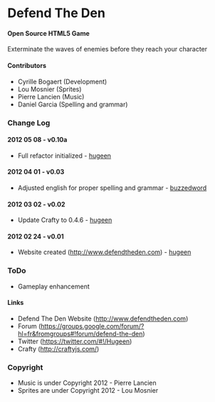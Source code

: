Defend The Den
==============

#### Open Source HTML5 Game ####

Exterminate the waves of enemies before they reach your character

#### Contributors ####

* Cyrille Bogaert (Development)
* Lou Mosnier (Sprites)
* Pierre Lancien (Music)
* Daniel Garcia (Spelling and grammar)

### Change Log ###


#### 2012 05 08 - v0.10a

* Full refactor initialized - [hugeen](https://github.com/hugeen)

#### 2012 04 01 - v0.03

* Adjusted english for proper spelling and grammar - [buzzedword](https://github.com/buzzedword)

#### 2012 03 02 - v0.02

* Update Crafty to 0.4.6 - [hugeen](https://github.com/hugeen)

#### 2012 02 24 - v0.01

* Website created (http://www.defendtheden.com) - [hugeen](https://github.com/hugeen)

### ToDo ###

* Gameplay enhancement

#### Links ####

* Defend The Den Website (http://www.defendtheden.com)
* Forum (https://groups.google.com/forum/?hl=fr&fromgroups#!forum/defend-the-den)
* Twitter (https://twitter.com/#!/Hugeen)
* Crafty (http://craftyjs.com/)

### Copyright ###

* Music is under Copyright 2012 - Pierre Lancien
* Sprites are under Copyright 2012 - Lou Mosnier